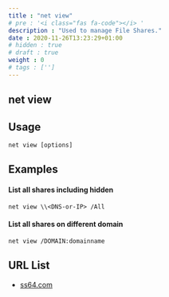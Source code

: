 ```yaml
---
title : "net view"
# pre : '<i class="fas fa-code"></i> '
description : "Used to manage File Shares."
date : 2020-11-26T13:23:29+01:00
# hidden : true
# draft : true
weight : 0
# tags : ['']
---
```


## net view

## Usage

```plain
net view [options]
```

## Examples

#### List all shares including hidden

```plain
net view \\<DNS-or-IP> /All
```

#### List all shares on different domain

```plain
net view /DOMAIN:domainname
```

## URL List

* [ss64.com](https://ss64.com/nt/net-view.html)

